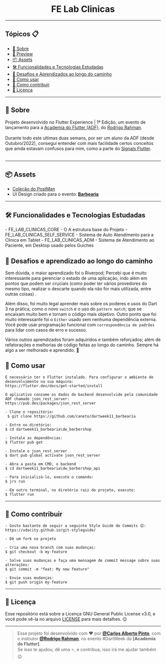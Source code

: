 <h1 align="center">FE Lab Clinicas</h1>

---

<h2>Tópicos 📋</h2>

   <p>

   - [📖 Sobre](#-sobre)
   - [📱 Preview](#-preview)
   - [📦 Assets](#-assets)
   - [🛠️ Funcionalidades e Tecnologias Estudadas](#%EF%B8%8F-funcionalidades-e-tecnologias-estudadas)
   - [🤯 Desafios e Aprendizados ao longo do caminho](#-desafios-e-aprendizados-ao-longo-do-caminho)
   - [🤔 Como usar](#-como-usar)
   - [💪 Como contribuir](#-como-contribuir)
   - [📝 Licença](#-licença)

   </p>

---

<h2>📖 Sobre</h2>

<p>
    Projeto desenvolvido no Flutter Experience | 1ª Edição, um evento de lançamento para a <a href="http://academiadoflutter.com.br/">Academia do Flutter (ADF)</a>, do <a href="https://github.com/rodrigorahman">Rodrigo Rahman</a>.<br><br>
    Durante todo este ultimas duas semans, por ser um aluno da ADF (desde Outubro/2022), consegui entender com mais facilidade certos conceitos que ainda estavam confusos para mim, como a parte do <a href="https://pub.dev/packages/signals_flutter">Signals Flutter</a>.<br>
    <br>
</p>


---

<h2>📦 Assets</h2>

- <a href="https://github.com/caneto/darkweek11_barbearia/blob/main/dw_postman/DW11.postman_collection.json">Coleção do PostMan</a>
- UI Design criado para o evento: <a href="https://github.com/caneto/darkweek11_barbearia/blob/main/DWBarbeshop.fig">**Barbearia**</a>
---   

<h2>🛠️ Funcionalidades e Tecnologias Estudadas</h2>
<p>
- FE_LAB_CLINICAS_CORE - <xxx>O A estrutura base do Projeto</xxx>
- FE_LAB_CLINICAS_SELF_SERVICE - <xxxx>Sistema de Auto Atendimento para a Clinica em Tablet</xxxx>
- FE_LAB_CLINICAS_ADM - <xxx>Sistema de Atendimento ao Paciente, em Desktop usado pelos Guiches</xxx>
</p>

<h2>🤯 Desafios e aprendizado ao longo do caminho</h2>

Sem dúvida, o maior aprendizado foi o Riverpod; Percebi que é muito interessante para gerenciar o estado de uma aplicação, indo além em pontos que podem ser cruciais (como poder ter vários provedores do mesmo tipo, realizar o descarte quando ela não for mais utilizada, entre outras coisas) .

Além disso, foi muito legal aprender mais sobre os poderes e usos do Dart 3 na prática, como o novo `switch` e o uso do `pattern match`; que se encaixam muito bem e tornam o código mais objetivo. Outro ponto que foi muito interessante foi o `Either` usado sem nenhuma dependência externa. Você pode usar programação funcional com `correspondência de padrões` para lidar com casos de erro e sucesso.

Vários outros aprendizados foram adquiridos e também reforçados; além de refatorações e melhorias de código feitas ao longo do caminho. Sempre há algo a ser melhorado e aprendido. 🚀
</p>

<h2>🤔 Como usar</h2>

   ```
   É necessário ter o Flutter instalado. Para configurar o ambiente de desenvolvimento na sua máquina:
   https://flutter.dev/docs/get-started/install

   O aplicativo consome os dados do backend desenvolvido pela comunidade ADF chamado json_rest_server:
   https://pub.dev/packages/json_rest_server

   - Clone o repositório:
    $ git clone https://github.com/caneto/dartweek11_barbearia

   - Entre no diretório:
   $ cd dartweek11_barbearia\dw_barbershop

   - Instale as dependências:
   $ flutter pub get

   - Instale o json_rest_server
   $ dart pub global activate json_rest_server

   - Abra a pasta em CMD, o backend
   $ cd dartweek11_barbearia\dw_barbershop_api

   - Para inicializá-lo, execute o comando:
   $ jrs run

   - Em outro terminal, no diretório raiz do projeto, execute:
   $ flutter run
   ```

---

<h2>💪 Como contribuir</h2>

   ```
   - Gosto bastante de seguir a seguinte Style Guide de Commits 😊:
   https://udacity.github.io/git-styleguide/

   - Dê um fork no projeto 

   - Cria uma nova branch com suas mudanças:
   $ git checkout -b my-feature

   - Salve suas mudanças e faça uma mensagem de commit message sobre suas alterações:
   $ git commit -m "feat: My new feature"

   - Envie suas mudanças:
   $ git push origin my-feature
   ```

---

<h2>📝 Licença</h2>

<p>
   Esse repositório está sobre a Licença GNU General Public License v3.0, e você pode vê-la no arquivo <a href="https://github.com/caneto/darkweek9_vakinha_burger/blob/main/LICENSE">LICENSE</a> para mais detalhes. 😉
</p>


---

   >Esse projeto foi desenvolvido com ❤️ por **[@Carlos Alberto Pinto](https://www.linkedin.com/in/canetorj/)**, com o instrutor **[@Rodrigo Rahman](https://br.linkedin.com/in/rodrigo-rahman)**, no evento #DartWeek da **[Academia do Flutter]**.<br>
   Se isso te ajudou, dê uma ⭐, e contribua, isso irá me ajudar também 😉


